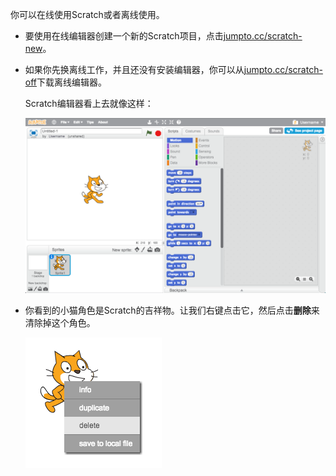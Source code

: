 你可以在线使用Scratch或者离线使用。

+ 要使用在线编辑器创建一个新的Scratch项目，点击<a href="http://jumpto.cc/scratch-new" target="_blank">jumpto.cc/scratch-new</a>。

+ 如果你先换离线工作，并且还没有安装编辑器，你可以从<a href="http://jumpto.cc/scratch-off" target="_blank">jumpto.cc/scratch-off</a>下载离线编辑器。
    
    Scratch编辑器看上去就像这样：
    
    ![截屏](images/scratch-editor.png)

+ 你看到的小猫角色是Scratch的吉祥物。让我们右键点击它，然后点击**删除**来清除掉这个角色。
    
    ![截屏](images/delete.png)